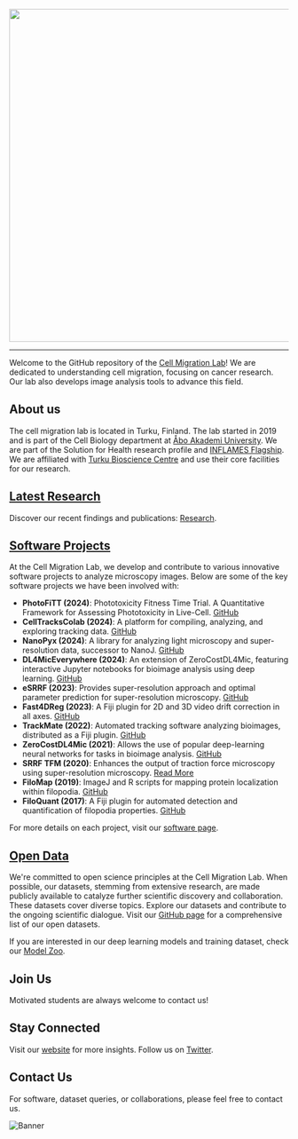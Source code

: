 <p align="center">
  <img src="https://github.com/CellMigrationLab/.github/blob/main/images/LabLogo.png" width="600" height="auto"/>
</p>

------------

Welcome to the GitHub repository of the [Cell Migration Lab](https://cellmig.org/)! We are dedicated to understanding cell migration, focusing on cancer research. Our lab also develops image analysis tools to advance this field.

## About us
The cell migration lab is located in Turku, Finland. The lab started in 2019 and is part of the Cell Biology department at [Åbo Akademi University](https://www.abo.fi/en/). We are part of the Solution for Health research profile and [INFLAMES Flagship](https://inflames.utu.fi/). We are affiliated with [Turku Bioscience Centre](https://bioscience.fi/) and use their core facilities for our research.

## [Latest Research](https://cellmig.org/featured-research/)
Discover our recent findings and publications: [Research](https://cellmig.org/featured-research/).


## [Software Projects](https://cellmig.org/software/)

At the Cell Migration Lab, we develop and contribute to various innovative software projects to analyze microscopy images. Below are some of the key software projects we have been involved with:

- **PhotoFiTT (2024)**: Phototoxicity Fitness Time Trial. A Quantitative Framework for Assessing Phototoxicity in Live-Cell. [GitHub](https://github.com/HenriquesLab/PhotoFiTT)
- **CellTracksColab (2024)**: A platform for compiling, analyzing, and exploring tracking data. [GitHub](https://github.com/guijacquemet/CellTracksColab)
- **NanoPyx (2024)**: A library for analyzing light microscopy and super-resolution data, successor to NanoJ. [GitHub](https://github.com/HenriquesLab/NanoPyx)
- **DL4MicEverywhere (2024)**: An extension of ZeroCostDL4Mic, featuring interactive Jupyter notebooks for bioimage analysis using deep learning. [GitHub](https://github.com/HenriquesLab/DL4MicEverywhere)
- **eSRRF (2023)**: Provides super-resolution approach and optimal parameter prediction for super-resolution microscopy. [GitHub](https://github.com/HenriquesLab/NanoJ-eSRRF)
- **Fast4DReg (2023)**: A Fiji plugin for 2D and 3D video drift correction in all axes. [GitHub](https://github.com/guijacquemet/Fast4DReg)
- **TrackMate (2022)**: Automated tracking software analyzing bioimages, distributed as a Fiji plugin. [GitHub](https://github.com/trackmate-sc/TrackMate)
- **ZeroCostDL4Mic (2021)**: Allows the use of popular deep-learning neural networks for tasks in bioimage analysis. [GitHub](https://github.com/HenriquesLab/ZeroCostDL4Mic)
- **SRRF TFM (2020)**: Enhances the output of traction force microscopy using super-resolution microscopy. [Read More](https://pubs.acs.org/doi/abs/10.1021/acsnano.9b07628)
- **FiloMap (2019)**: ImageJ and R scripts for mapping protein localization within filopodia. [GitHub](https://github.com/guijacquemet/FiloMAP)
- **FiloQuant (2017)**: A Fiji plugin for automated detection and quantification of filopodia properties. [GitHub](https://github.com/guijacquemet/FiloQuant)

For more details on each project, visit our [software page](https://cellmig.org/software/).

## [Open Data](https://github.com/CellMigrationLab/CellMigrationLab_Datasets)
We're committed to open science principles at the Cell Migration Lab. When possible, our datasets, stemming from extensive research, are made publicly available to catalyze further scientific discovery and collaboration. These datasets cover diverse topics. Explore our datasets and contribute to the ongoing scientific dialogue. Visit our [GitHub page](https://github.com/CellMigrationLab/Datasets) for a comprehensive list of our open datasets.

If you are interested in our deep learning models and training dataset, check our [Model Zoo](https://github.com/CellMigrationLab/ModelZoo).

## Join Us
Motivated students are always welcome to contact us!

## Stay Connected
Visit our [website](https://cellmig.org/) for more insights. Follow us on [Twitter](https://twitter.com/guijacquemet).

## Contact Us
For software, dataset queries, or collaborations, please feel free to contact us.

![Banner](https://github.com/CellMigrationLab/.github/blob/main/images/banner.png)
